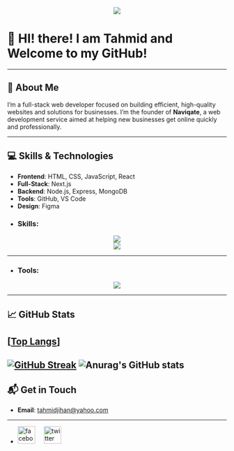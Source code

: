 <div align="center">
    <img src="./banner.png" />
</div>

# 👋 HI! there! I am Tahmid and Welcome to my GitHub!

---

## 🚀 About Me  
I’m a full-stack web developer focused on building efficient, high-quality websites and solutions for businesses. I’m the founder of **Naviqate**, a web development service aimed at helping new businesses get online quickly and professionally.

---

## 💻 Skills & Technologies  
- **Frontend**: HTML, CSS, JavaScript, React
- **Full-Stack**: Next.js
- **Backend**: Node.js, Express, MongoDB  
- **Tools**: GitHub, VS Code
- **Design**: Figma
- ### Skills:
<div align="center">
    <img src="https://skillicons.dev/icons?i=html,css,bootstrap,tailwind,next" />
  <br/>
    <img src="https://skillicons.dev/icons?i=javascript,react,nodejs,express,mongodb" />    
</div>

---

- ### Tools:
<div align="center">
    <img src="https://skillicons.dev/icons?i=vscode,figma,firebase,npm,git,github,vercel,netlify" />
</div>

---

## 📈 GitHub Stats  
[[Top Langs](https://github-readme-stats.vercel.app/api/top-langs/?username=tahmidjihan&layout=donut&theme=dracula)]
---
[![GitHub Streak](https://nirzak-streak-stats.vercel.app?user=tahmidjihan&theme=dark)](https://git.io/streak-stats)
![Anurag's GitHub stats](https://github-readme-stats.vercel.app/api?username=tahmidjihan&show_icons=true&theme=dracula)
---


## 📬 Get in Touch  
- **Email**: tahmidjihan@yahoo.com

---
  
- <div align="left">
  <img src="https://cdn.jsdelivr.net/gh/devicons/devicon/icons/facebook/facebook-original.svg" height="40" alt="facebook logo"  />
  <img width="12" />
  <img src="https://cdn.jsdelivr.net/gh/devicons/devicon/icons/twitter/twitter-original.svg" height="40" alt="twitter logo"  />
</div>


